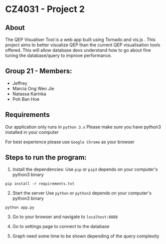 # CZ4031 - Project 2

## About
The QEP Visualiser Tool is a web app built using Tornado and vis.js . This project aims to better visualize QEP than the current QEP visualisation tools offered. This will allow database devs understand how to go about fine tuning the database/query to improve performance.

## Group 21 - Members:
- Jeffrey
- Marcia Ong Wen Jie
- Natassa Karinka
- Poh Ban Hoe

## Requirements
Our application only runs in `python 3.x`
Please make sure you have python3 installed in your computer

For best experience please use `Google Chrome` as your browser

## Steps to run the program:

1. Install the dependencies:
Use `pip` or `pip3` depends on your computer's python3 binary
```
pip install -r requirements.txt
```
2. Start the server
Use `python` or `python3` depends on your computer's python3 binary
```
python app.py
```
3. Go to your browser and navigate to `localhost:8888`

4. Go to settings page to connect to the database

5. Graph need some time to be shown depending of the query complexity
